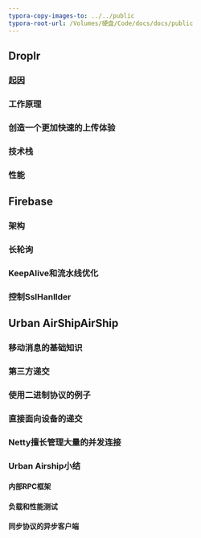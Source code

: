 ```yaml
---
typora-copy-images-to: ../../public
typora-root-url: /Volumes/硬盘/Code/docs/docs/public
---
```


## Droplr



### 起因



### 工作原理



### 创造一个更加快速的上传体验



### 技术栈



### 性能



## Firebase

### 架构



### 长轮询



### KeepAlive和流水线优化



### 控制SslHanllder



## Urban AirShipAirShip

### 移动消息的基础知识



### 第三方递交



### 使用二进制协议的例子



### 直接面向设备的递交



### Netty擅长管理大量的并发连接



### Urban Airship小结



#### 内部RPC框架



#### 负载和性能测试



#### 同步协议的异步客户端



